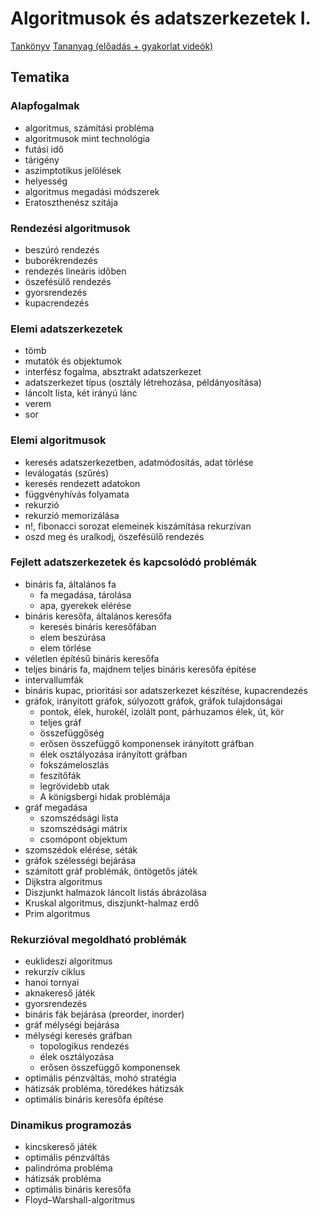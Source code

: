 # Algoritmusok és adatszerkezetek I.

[Tankönyv](https://gyakg.es6.eu/irodalom/algasz.pdf)
[Tananyag (előadás + gyakorlat videók)](https://www.inf.u-szeged.hu/~ggabor/alga1/)

## Tematika

### Alapfogalmak

- algoritmus, számítási probléma
- algoritmusok mint technológia
- futási idő
- tárigény
- aszimptotikus jelölések
- helyesség
- algoritmus megadási módszerek
- Eratoszthenész szitája

### Rendezési algoritmusok

- beszúró rendezés
- buborékrendezés
- rendezés lineáris időben
- öszefésülő rendezés
- gyorsrendezés
- kupacrendezés
  
### Elemi adatszerkezetek

- tömb
- mutatók és objektumok
- interfész fogalma, absztrakt adatszerkezet
- adatszerkezet típus (osztály létrehozása, példányosítása)
- láncolt lista, két irányú lánc
- verem
- sor

### Elemi algoritmusok

- keresés adatszerkezetben, adatmódosítás, adat törlése
- leválogatás (szűrés)
- keresés rendezett adatokon
- függvényhívás folyamata
- rekurzió
- rekurzió memorizálása
- n!, fibonacci sorozat elemeinek kiszámítása rekurzívan
- oszd meg és uralkodj, öszefésülő rendezés

### Fejlett adatszerkezetek és kapcsolódó problémák

- bináris fa, általános fa
  - fa megadása, tárolása
  - apa, gyerekek elérése
- bináris keresőfa, általános keresőfa
  - keresés bináris keresőfában
  - elem beszúrása
  - elem törlése
- véletlen építésű bináris keresőfa
- teljes bináris fa, majdnem teljes bináris keresőfa építése
- intervallumfák
- bináris kupac, prioritási sor adatszerkezet készítése, kupacrendezés
- gráfok, irányított gráfok, súlyozott gráfok, gráfok tulajdonságai
  - pontok, élek, hurokél, izolált pont, párhuzamos élek, út, kör
  - teljes gráf
  - összefüggőség
  - erősen összefüggő komponensek irányított gráfban
  - élek osztályozása irányított gráfban
  - fokszámeloszlás
  - feszítőfák
  - legrövidebb utak
  - A königsbergi hidak problémája
- gráf megadása
  - szomszédsági lista
  - szomszédsági mátrix
  - csomópont objektum
- szomszédok elérése, séták
- gráfok szélességi bejárása
- számított gráf problémák, öntögetős játék
- Dijkstra algoritmus
- Diszjunkt halmazok láncolt listás ábrázolása
- Kruskal algoritmus, diszjunkt-halmaz erdő
- Prim algoritmus

### Rekurzióval megoldható problémák

- euklideszi algoritmus
- rekurzív ciklus
- hanoi tornyai
- aknakereső játék
- gyorsrendezés
- bináris fák bejárása (preorder, inorder)
- gráf mélységi bejárása
- mélységi keresés gráfban
  - topologikus rendezés
  - élek osztályozása
  - erősen összefüggő komponensek
- optimális pénzváltás, mohó stratégia
- hátizsák probléma, töredékes hátizsák
- optimális bináris keresőfa építése

### Dinamikus programozás

- kincskereső játék
- optimális pénzváltás
- palindróma probléma
- hátizsák probléma
- optimális bináris keresőfa
- Floyd–Warshall-algoritmus
